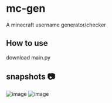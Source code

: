 # mc-gen
A minecraft username generator/checker

## How to use

download main.py

## snapshots 📷

![image](https://github.com/meowistic/mc-gen/assets/126018790/6f537a57-7aa5-4740-95b4-9f3b64fc8d06)
![image](https://github.com/meowistic/mc-gen/assets/126018790/04ce9587-9668-45a3-a079-ae2ca5b6c34b)
